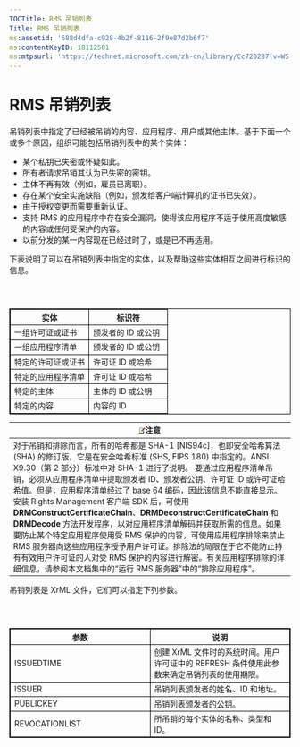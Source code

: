 ```yaml
---
TOCTitle: RMS 吊销列表
Title: RMS 吊销列表
ms:assetid: '688d4dfa-c928-4b2f-8116-2f9e87d2b6f7'
ms:contentKeyID: 18112581
ms:mtpsurl: 'https://technet.microsoft.com/zh-cn/library/Cc720287(v=WS.10)'
---
```


RMS 吊销列表
============

吊销列表中指定了已经被吊销的内容、应用程序、用户或其他主体。基于下面一个或多个原因，组织可能包括吊销列表中的某个实体：

-   某个私钥已失密或怀疑如此。
-   所有者请求吊销其认为已失密的密钥。
-   主体不再有效（例如，雇员已离职）。
-   存在某个安全实施缺陷（例如，颁发给客户端计算机的证书已失效）。
-   由于授权变更而需要重新认证。
-   支持 RMS 的应用程序中存在安全漏洞，使得该应用程序不适于使用高度敏感的内容或任何受保护的内容。
-   以前分发的某一内容现在已经过时了，或是已不再适用。

下表说明了可以在吊销列表中指定的实体，以及帮助这些实体相互之间进行标识的信息。

###  

 
<table style="border:1px solid black;">
<colgroup>
<col width="50%" />
<col width="50%" />
</colgroup>
<thead>
<tr class="header">
<th style="border:1px solid black;" >实体</th>
<th style="border:1px solid black;" >标识符</th>
</tr>
</thead>
<tbody>
<tr class="odd">
<td style="border:1px solid black;">一组许可证或证书</td>
<td style="border:1px solid black;">颁发者的 ID 或公钥</td>
</tr>
<tr class="even">
<td style="border:1px solid black;">一组应用程序清单</td>
<td style="border:1px solid black;">颁发者的 ID 或公钥</td>
</tr>
<tr class="odd">
<td style="border:1px solid black;">特定的许可证或证书</td>
<td style="border:1px solid black;">许可证 ID 或哈希</td>
</tr>
<tr class="even">
<td style="border:1px solid black;">特定的应用程序清单</td>
<td style="border:1px solid black;">许可证 ID 或哈希</td>
</tr>
<tr class="odd">
<td style="border:1px solid black;">特定的主体</td>
<td style="border:1px solid black;">主体的 ID 或公钥</td>
</tr>
<tr class="even">
<td style="border:1px solid black;">特定的内容</td>
<td style="border:1px solid black;">内容的 ID</td>
</tr>
</tbody>
</table>
  
| ![](images/Cc720287.note(WS.10).gif)注意                                                                                                                                                                                                                                                                                                                                                                                                                                                                                                                                                                                                                                                                                                                                                           |  
|---------------------------------------------------------------------------------------------------------------------------------------------------------------------------------------------------------------------------------------------------------------------------------------------------------------------------------------------------------------------------------------------------------------------------------------------------------------------------------------------------------------------------------------------------------------------------------------------------------------------------------------------------------------------------------------------------------------------------------------------------------------------------------------------------------------------------------|  
| 对于吊销和排除而言，所有的哈希都是 SHA-1 \[NIS94c\]，也即安全哈希算法 (SHA) 的修订版，它是在安全哈希标准 (SHS, FIPS 180) 中指定的。ANSI X9.30（第 2 部分）标准中对 SHA-1 进行了说明。 要通过应用程序清单吊销，必须从应用程序清单中提取颁发者 ID、颁发者公钥、许可证 ID 或许可证哈希值。但是，应用程序清单经过了 base 64 编码，因此该信息不能直接显示。安装 Rights Management 客户端 SDK 后，可使用 **DRMConstructCertificateChain**、**DRMDeconstructCertificateChain** 和 **DRMDecode** 方法开发程序，以对应用程序清单解码并获取所需的信息。如果要防止某个特定应用程序使用受 RMS 保护的内容，可使用应用程序排除来禁止 RMS 服务器向这些应用程序授予用户许可证。排除法的局限在于它不能防止持有有效用户许可证的人对受 RMS 保护的内容进行解密。有关应用程序排除的详细信息，请参阅本文档集中的“运行 RMS 服务器”中的“排除应用程序”。 |
  
吊销列表是 XrML 文件，它们可以指定下列参数。
  
###  

 
<table style="border:1px solid black;">
<colgroup>
<col width="50%" />
<col width="50%" />
</colgroup>
<thead>
<tr class="header">
<th style="border:1px solid black;" >参数</th>
<th style="border:1px solid black;" >说明</th>
</tr>
</thead>
<tbody>
<tr class="odd">
<td style="border:1px solid black;">ISSUEDTIME</td>
<td style="border:1px solid black;">创建 XrML 文件时的系统时间。用户许可证中的 REFRESH 条件使用此参数来确定吊销列表的使用期限。</td>
</tr>
<tr class="even">
<td style="border:1px solid black;">ISSUER</td>
<td style="border:1px solid black;">吊销列表颁发者的姓名、ID 和地址。</td>
</tr>
<tr class="odd">
<td style="border:1px solid black;">PUBLICKEY</td>
<td style="border:1px solid black;">吊销列表颁发者的公钥。</td>
</tr>
<tr class="even">
<td style="border:1px solid black;">REVOCATIONLIST</td>
<td style="border:1px solid black;">所吊销的每个实体的名称、类型和 ID。</td>
</tr>
</tbody>
</table>
